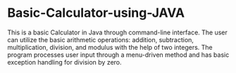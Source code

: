 # Basic-Calculator-using-JAVA
This is a basic Calculator in Java through command-line interface. The user can utilize the basic arithmetic operations: addition, subtraction, multiplication, division, and modulus with the help of two integers. The program processes user input through a menu-driven method and has basic exception handling for division by zero.
